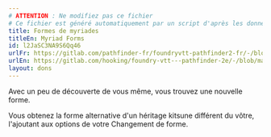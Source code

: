 ```yaml
---
# ATTENTION : Ne modifiez pas ce fichier
# Ce fichier est généré automatiquement par un script d'après les données du module Foundry VTT officiel et de sa traduction
title: Formes de myriades
titleEn: Myriad Forms
id: l2JaSC3NA9S6Qq46
urlFr: https://gitlab.com/pathfinder-fr/foundryvtt-pathfinder2-fr/-/blob/master/data/feats/l2JaSC3NA9S6Qq46.htm
urlEn: https://gitlab.com/hooking/foundry-vtt---pathfinder-2e/-/blob/master/packs/data/feats.db/myriad-forms.json
layout: dons
---
```

Avec un peu de découverte de vous même, vous trouvez une nouvelle forme.

Vous obtenez la forme alternative d'un héritage kitsune différent du vôtre, l'ajoutant aux options de votre Changement de forme.
